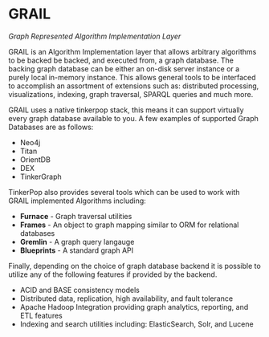 # GRAIL
_Graph Represented Algorithm Implementation Layer_

GRAIL is an Algorithm Implementation layer that allows arbitrary algorithms to be backed be backed, and executed from,
a graph database. The backing graph database can be either an on-disk server instance or a purely local in-memory
instance. This allows general tools to be interfaced to accomplish an assortment of extensions such as: distributed
processing, visualizations, indexing, graph traversal, SPARQL queries and much more.

GRAIL uses a native tinkerpop stack, this means it can support virtually every graph database available to you. A few
examples of supported Graph Databases are as follows:

* Neo4j
* Titan
* OrientDB
* DEX
* TinkerGraph

TinkerPop also provides several tools which can be used to work with GRAIL implemented Algorithms including:

* **Furnace** - Graph traversal utilities
* **Frames** - An object to graph mapping similar to ORM for relational databases
* **Gremlin** - A graph query langauge
* **Blueprints** - A standard graph API

Finally, depending on the choice of graph database backend it is possible to utilize any of the following features
if provided by the backend.

* ACID and BASE consistency models
* Distributed data, replication, high availability, and fault tolerance
* Apache Hadoop Integration providing graph analytics, reporting, and ETL features
* Indexing and search utilities including: ElasticSearch, Solr, and Lucene 
